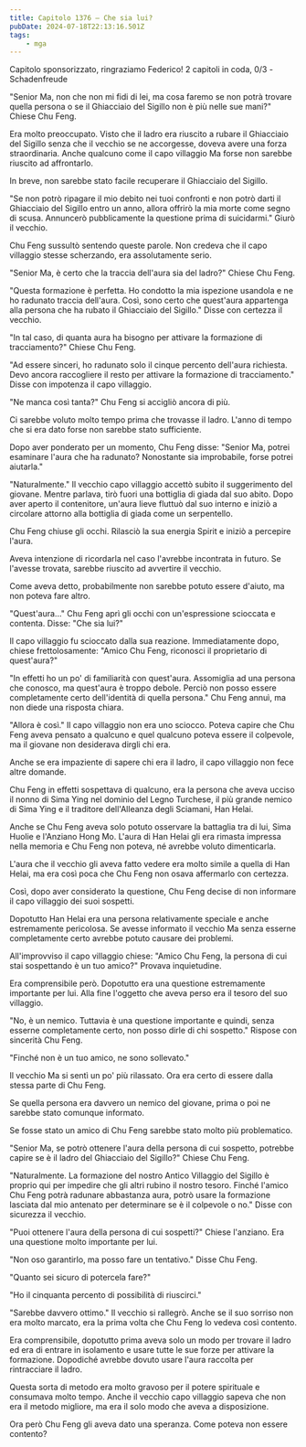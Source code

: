 ```yaml
---
title: Capitolo 1376 – Che sia lui?
pubDate: 2024-07-18T22:13:16.501Z
tags:
    - mga
---
```



Capitolo sponsorizzato, ringraziamo Federico!
2 capitoli in coda, 0/3
-Schadenfreude


"Senior Ma, non che non mi fidi di lei, ma cosa faremo se non potrà trovare quella persona o se il Ghiacciaio del Sigillo non è più nelle sue mani?" Chiese Chu Feng.


Era molto preoccupato. Visto che il ladro era riuscito a rubare il Ghiacciaio del Sigillo senza che il vecchio se ne accorgesse, doveva avere una forza straordinaria. Anche qualcuno come il capo villaggio Ma forse non sarebbe riuscito ad affrontarlo.


In breve, non sarebbe stato facile recuperare il Ghiacciaio del Sigillo.


"Se non potrò ripagare il mio debito nei tuoi confronti e non potrò darti il Ghiacciaio del Sigillo entro un anno, allora offrirò la mia morte come segno di scusa. Annuncerò pubblicamente la questione prima di suicidarmi." Giurò il vecchio.


Chu Feng sussultò sentendo queste parole. Non credeva che il capo villaggio stesse scherzando, era assolutamente serio.


"Senior Ma, è certo che la traccia dell'aura sia del ladro?" Chiese Chu Feng.


"Questa formazione è perfetta. Ho condotto la mia ispezione usandola e ne ho radunato traccia dell'aura. Così, sono certo che quest'aura appartenga alla persona che ha rubato il Ghiacciaio del Sigillo." Disse con certezza il vecchio.


"In tal caso, di quanta aura ha bisogno per attivare la formazione di tracciamento?" Chiese Chu Feng.


"Ad essere sinceri, ho radunato solo il cinque percento dell'aura richiesta. Devo ancora raccogliere il resto per attivare la formazione di tracciamento." Disse con impotenza il capo villaggio.


"Ne manca così tanta?" Chu Feng si accigliò ancora di più.


Ci sarebbe voluto molto tempo prima che trovasse il ladro. L'anno di tempo che si era dato forse non sarebbe stato sufficiente.


Dopo aver ponderato per un momento, Chu Feng disse: "Senior Ma, potrei esaminare l'aura che ha radunato? Nonostante sia improbabile, forse potrei aiutarla."


"Naturalmente." Il vecchio capo villaggio accettò subito il suggerimento del giovane. Mentre parlava, tirò fuori una bottiglia di giada dal suo abito. Dopo aver aperto il contenitore, un'aura lieve fluttuò dal suo interno e iniziò a circolare attorno alla bottiglia di giada come un serpentello.


Chu Feng chiuse gli occhi. Rilasciò la sua energia Spirit e iniziò a percepire l'aura.


Aveva intenzione di ricordarla nel caso l'avrebbe incontrata in futuro. Se l'avesse trovata, sarebbe riuscito ad avvertire il vecchio.


Come aveva detto, probabilmente non sarebbe potuto essere d'aiuto, ma non poteva fare altro.


"Quest'aura..." Chu Feng aprì gli occhi con un'espressione scioccata e contenta. Disse: "Che sia lui?"


Il capo villaggio fu scioccato dalla sua reazione. Immediatamente dopo, chiese frettolosamente: "Amico Chu Feng, riconosci il proprietario di quest'aura?"


"In effetti ho un po' di familiarità con quest'aura. Assomiglia ad una persona che conosco, ma quest'aura è troppo debole. Perciò non posso essere completamente certo dell'identità di quella persona." Chu Feng annuì, ma non diede una risposta chiara.


"Allora è così." Il capo villaggio non era uno sciocco. Poteva capire che Chu Feng aveva pensato a qualcuno e quel qualcuno poteva essere il colpevole, ma il giovane non desiderava dirgli chi era.


Anche se era impaziente di sapere chi era il ladro, il capo villaggio non fece altre domande.


Chu Feng in effetti sospettava di qualcuno, era la persona che aveva ucciso il nonno di Sima Ying nel dominio del Legno Turchese, il più grande nemico di Sima Ying e il traditore dell'Alleanza degli Sciamani, Han Helai.


Anche se Chu Feng aveva solo potuto osservare la battaglia tra di lui, Sima Huolie e l'Anziano Hong Mo. L'aura di Han Helai gli era rimasta impressa nella memoria e Chu Feng non poteva, né avrebbe voluto dimenticarla.


L'aura che il vecchio gli aveva fatto vedere era molto simile a quella di Han Helai, ma era così poca che Chu Feng non osava affermarlo con certezza.


Così, dopo aver considerato la questione, Chu Feng decise di non informare il capo villaggio dei suoi sospetti.


Dopotutto Han Helai era una persona relativamente speciale e anche estremamente pericolosa. Se avesse informato il vecchio Ma senza esserne completamente certo avrebbe potuto causare dei problemi.


All'improvviso il capo villaggio chiese: "Amico Chu Feng, la persona di cui stai sospettando è un tuo amico?" Provava inquietudine.


Era comprensibile però. Dopotutto era una questione estremamente importante per lui. Alla fine l'oggetto che aveva perso era il tesoro del suo villaggio.


"No, è un nemico. Tuttavia è una questione importante e quindi, senza esserne completamente certo, non posso dirle di chi sospetto." Rispose con sincerità Chu Feng.


"Finché non è un tuo amico, ne sono sollevato."


Il vecchio Ma si sentì un po' più rilassato. Ora era certo di essere dalla stessa parte di Chu Feng.


Se quella persona era davvero un nemico del giovane, prima o poi ne sarebbe stato comunque informato.


Se fosse stato un amico di Chu Feng sarebbe stato molto più problematico.


"Senior Ma, se potrò ottenere l'aura della persona di cui sospetto, potrebbe capire se è il ladro del Ghiacciaio del Sigillo?" Chiese Chu Feng.


"Naturalmente. La formazione del nostro Antico Villaggio del Sigillo è proprio qui per impedire che gli altri rubino il nostro tesoro. Finché l'amico Chu Feng potrà radunare abbastanza aura, potrò usare la formazione lasciata dal mio antenato per determinare se è il colpevole o no." Disse con sicurezza il vecchio.


"Puoi ottenere l'aura della persona di cui sospetti?" Chiese l'anziano. Era una questione molto importante per lui.


"Non oso garantirlo, ma posso fare un tentativo." Disse Chu Feng.


"Quanto sei sicuro di potercela fare?"


"Ho il cinquanta percento di possibilità di riuscirci."


"Sarebbe davvero ottimo." Il vecchio si rallegrò. Anche se il suo sorriso non era molto marcato, era la prima volta che Chu Feng lo vedeva così contento.


Era comprensibile, dopotutto prima aveva solo un modo per trovare il ladro ed era di entrare in isolamento e usare tutte le sue forze per attivare la formazione. Dopodiché avrebbe dovuto usare l'aura raccolta per rintracciare il ladro.


Questa sorta di metodo era molto gravoso per il potere spirituale e consumava molto tempo. Anche il vecchio capo villaggio sapeva che non era il metodo migliore, ma era il solo modo che aveva a disposizione.


Ora però Chu Feng gli aveva dato una speranza. Come poteva non essere contento?
                                


                                



